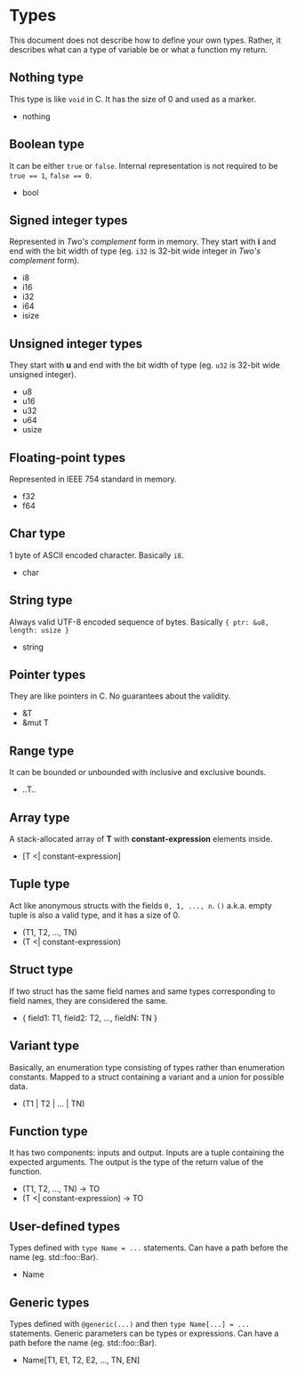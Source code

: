 # Types

This document does not describe how to define your own types.
Rather, it describes what can a type of variable be or what a function my return.

## Nothing type

This type is like `void` in C. It has the size of 0 and used as a marker.

- nothing

## Boolean type

It can be either `true` or `false`.
Internal representation is not required to be `true == 1`, `false == 0`.

- bool

## Signed integer types

Represented in _Two's complement_ form in memory.
They start with **i** and end with the bit width of type (eg. `i32` is 32-bit wide integer in _Two's complement_ form).

- i8
- i16
- i32
- i64
- isize

## Unsigned integer types

They start with **u** and end with the bit width of type (eg. `u32` is 32-bit wide unsigned integer).

- u8
- u16
- u32
- u64
- usize

## Floating-point types

Represented in IEEE 754 standard in memory.

- f32
- f64

## Char type

1 byte of ASCII encoded character.
Basically `i8`.

- char

## String type

Always valid UTF-8 encoded sequence of bytes.
Basically `{ ptr: &u8, length: usize }`

- string

## Pointer types

They are like pointers in C.
No guarantees about the validity.

- &T
- &mut T

## Range type

It can be bounded or unbounded with inclusive and exclusive bounds.

- ..T..

## Array type

A stack-allocated array of **T** with **constant-expression** elements inside.

- [T <| constant-expression]

## Tuple type

Act like anonymous structs with the fields `0, 1, ..., n`.
`()` a.k.a. empty tuple is also a valid type, and it has a size of 0.

- (T1, T2, ..., TN)
- (T <| constant-expression)

## Struct type

If two struct has the same field names and same types corresponding to field names, they are considered the same.

- { field1: T1, field2: T2, ..., fieldN: TN }

## Variant type

Basically, an enumeration type consisting of types rather than enumeration constants.
Mapped to a struct containing a variant and a union for possible data.

- (T1 | T2 | ... | TN)

## Function type

It has two components: inputs and output.
Inputs are a tuple containing the expected arguments.
The output is the type of the return value of the function.

- (T1, T2, ..., TN) -> TO
- (T <| constant-expression) -> TO

## User-defined types

Types defined with `type Name = ...` statements.
Can have a path before the name (eg. std::foo::Bar).

- Name

## Generic types

Types defined with `@generic(...)` and then `type Name[...] = ...` statements.
Generic parameters can be types or expressions.
Can have a path before the name (eg. std::foo::Bar).

- Name[T1, E1, T2, E2, ..., TN, EN]
